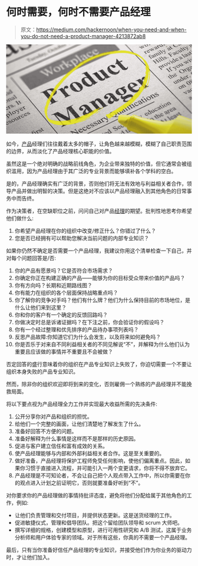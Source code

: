 # 何时需要，何时不需要产品经理

> 原文：<https://medium.com/hackernoon/when-you-need-and-when-you-do-not-need-a-product-manager-4213872ab8>

![](img/029792bd379e96d36f66007b7d1c26bc.png)

如今，[产品](https://hackernoon.com/tagged/product)经理们往往戴着太多的帽子，让角色越来越模糊，模糊了自己职责范围的边界，从而淡化了产品经理核心职能的价值。

虽然这是一个绝对明确的战略前线角色，为企业带来独特的价值，但它通常会被组织滥用，因为产品经理由于其广泛的专业背景而能够填补各个学科的空白。

是的，产品经理确实有广泛的背景，否则他们将无法有效地与利益相关者合作，领导产品并做出明智的决策。但是这绝对不应该以产品经理融入到其他角色的日常事务中而告终。

作为决策者，在空缺职位之前，问问自己对产品[经理](https://hackernoon.com/tagged/manager)的期望。批判性地思考你希望他们做什么:

1.  你希望产品经理在你的组织中改变/修正什么？你错过了什么？
2.  您是否已经拥有可以帮助您解决当前问题的内部专业知识？

如果你仍然不确定是否需要一个产品经理，我建议你用这个清单检查一下自己，并对每个问题回答是/否:

1.  你的产品有愿景吗？它是否符合市场需求？
2.  你确定你正在构建正确的产品——能够为你的目标受众带来价值的产品吗？
3.  你有方向吗？长期和近期路线图？
4.  你有能力在组织的各个层面保持战略重点吗？
5.  你了解你的竞争对手吗？他们有什么牌？他们为什么保持目前的市场地位，是什么让他们来到这里？
6.  你和你的客户有一个确定的反馈回路吗？
7.  你做决定时总是诉诸证据吗？在下注之前，你会验证你的假设吗？
8.  你有一个经过整理和优先排序的产品待办事项列表吗？
9.  反思产品故障:你知道它们为什么会发生，以及将来如何避免吗？
10.  你是否乐于对来自不同利益相关者的不同见解说“不”，并解释为什么他们认为重要且应该做的事情并不重要且不会被做？

否定回答的盛行意味着你的组织在产品专业知识上失败了，你迫切需要一个不要让组织本身失败的产品专业知识。

然而，除非你的组织欢迎即将到来的变化，否则雇佣一个熟练的产品经理并不能挽救局面。

将以下要点视为产品经理全力工作并实现最大收益所需的先决条件:

1.  公开分享你对产品和组织的担忧。
2.  给他们一个完整的画面，让他们清楚地了解发生了什么。
3.  准备好回答不方便的问题。
4.  准备好解释为什么事情是这样而不是那样的历史原因。
5.  促进与客户建立信任和富有成效的关系。
6.  使产品经理能够与内部和外部利益相关者合作。这是至关重要的。
7.  做好准备，产品经理将保护工程师免受任何影响，使他们偏离重点。因此，如果你习惯于直接进入流程，并可能引入一两个变更请求，你将不得不放弃它。
8.  产品经理是不可知论者，不会让自己把个人观点带入工作中，所以你需要在你的观点进入计划之前证明它，否则就要准备好听到“不”。

对你要求你的产品经理做的事情持批评态度，避免将他们分配给属于其他角色的工作，例如:

*   让他们负责管理和交付项目，并提供状态更新。这是送货经理的工作。
*   促进敏捷仪式，管理和倡导团队。把这个留给团队领导和 scrum 大师吧。
*   撰写详细的规格，创建模型和原型，进行可用性研究和 A/B 测试，这属于业务分析师和用户体验专家的领域。对于所有这些，你真的不需要一个产品经理。

最后，只有当你准备好信任产品经理的专业知识，并接受他们作为你业务的驱动力时，才让他们加入。